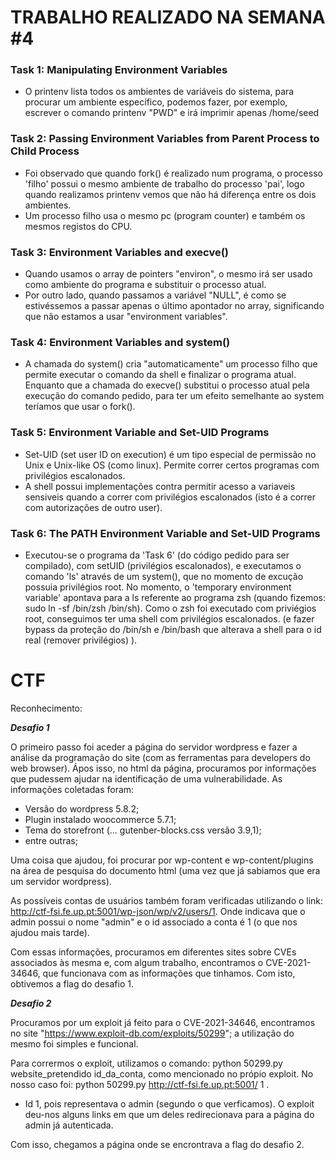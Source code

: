 # TRABALHO REALIZADO NA SEMANA #4

### Task 1: Manipulating Environment Variables

- O printenv lista todos os ambientes de variáveis do sistema, para procurar um ambiente especifico, podemos fazer, por exemplo, escrever o comando printenv "PWD"  e irá imprimir apenas /home/seed

### Task 2: Passing Environment Variables from Parent Process to Child Process

- Foi observado que quando fork() é realizado num programa, o processo 'filho' possui o mesmo ambiente de trabalho do processo 'pai', logo quando realizamos printenv vemos que não há diferença entre os dois ambientes.
- Um processo filho usa o mesmo pc (program counter) e também os mesmos registos do CPU.

### Task 3: Environment Variables and execve()

- Quando usamos o array de pointers "environ", o mesmo irá ser usado como ambiente do programa e substituir o processo atual.
- Por outro lado, quando passamos a variável "NULL", é como se estivéssemos a passar apenas o último apontador no array, significando que não estamos a usar "environment variables".

### Task 4: Environment Variables and system()

- A chamada do system() cria "automaticamente" um processo filho que permite executar o comando da shell e finalizar o programa atual. Enquanto que a chamada do execve() substitui  o processo atual pela execução do comando pedido, para ter um efeito semelhante ao system teríamos que usar o fork(). 

### Task 5: Environment Variable and Set-UID Programs

- Set-UID (set user ID on execution) é um tipo especial de permissão no Unix e Unix-like OS (como linux). Permite correr certos programas com privilégios escalonados.
- A shell possui implementações contra permitir acesso a variaveis sensiveis quando a correr com privilégios escalonados (isto é a correr com autorizações de outro user).

### Task 6: The PATH Environment Variable and Set-UID Programs

- Executou-se o programa da 'Task 6'  (do código pedido para ser compilado), com setUID (privilégios escalonados), e executamos o comando 'ls' através de um system(), que no momento de excução possuia privilégios root. No momento, o 'temporary environment variable' apontava para a ls referente ao programa zsh (quando fizemos: sudo ln -sf /bin/zsh /bin/sh). Como o zsh foi executado com priviégios root, conseguimos ter uma shell com privilégios escalonados. (e fazer bypass da proteção do /bin/sh e /bin/bash que alterava a shell para o id real (remover privilégios) ).

# CTF

Reconhecimento:

**_Desafio 1_**

O primeiro passo foi aceder a página do servidor wordpress e fazer a análise da programação do site (com as ferramentas para developers do web browser). Ápos isso, no html da página, procuramos por informações que pudessem ajudar na identificação de uma vulnerabilidade.
As informações coletadas foram: 

- Versão do wordpress 5.8.2;
- Plugin instalado woocommerce 5.7.1;
- Tema do storefront (... gutenber-blocks.css versão 3.9,1);
- entre outras;

Uma coisa que ajudou, foi procurar por wp-content e wp-content/plugins na área de pesquisa do documento html (uma vez que já sabiamos que era um servidor wordpress).

As possíveis contas de usuários também foram verificadas utilizando o link: http://ctf-fsi.fe.up.pt:5001/wp-json/wp/v2/users/1.
Onde indicava que o admin possui o nome "admin" e o id associado a conta é 1 (o que nos ajudou mais tarde).

Com essas informações, procuramos em diferentes sites sobre CVEs associados às mesma e, com algum trabalho, encontramos o CVE-2021-34646, que funcionava com as informações que tinhamos. Com isto, obtivemos a flag do desafio 1.

**_Desafio 2_**

Procuramos por um exploit já feito para o CVE-2021-34646, encontramos no site "https://www.exploit-db.com/exploits/50299"; a utilização do mesmo foi simples e funcional.

Para corrermos o exploit, utilizamos o comando: python 50299.py website_pretendido id_da_conta, como mencionado no própio exploit. 
No nosso caso foi: python 50299.py http://ctf-fsi.fe.up.pt:5001/ 1 .
- Id 1, pois representava o admin (segundo o que verficamos). O exploit deu-nos alguns links em que um deles redirecionava para a página do admin já autenticada.

Com isso, chegamos a página onde se encrontrava a flag do desafio 2.
